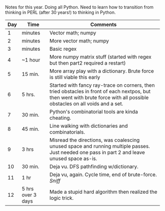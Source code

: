 Notes for this year. Doing all Python. Need to learn how to transition from thinking in PERL (after 30 years!) to thinking in Python.

| Day | Time | Comments |
| --- | ---- | -------- |
| 1   | minutes | Vector math; numpy |
| 2   | minutes | More vector math; numpy |
| 3   | minutes | Basic regex |
| 4   | ~1 hour | More numpy matrix stuff (started with regex but then part2 required a restart) |
| 5   | 15 min. | More array play with a dictionary. Brute force is still viable this early |
| 6   | 5 hrs. | Started with fancy ray-trace on corners, then tried obstacles in front of each nextpos, but then went with brute force with all possible obstacles on all voids and a set. |
| 7   | 30 min. | Python's combinatorial tools are kinda cheating. |
| 8   | 45 min. | Line walking with dictionaries and combinatorials. |
| 9   | 3 hrs | Misread the directions, was coalescing unused space and running multiple passes. Just needed one pass in part 2 and leave unused space as-is. |
| 10  | 30 min. | Deja vu. DFS pathfinding w/dictionary. |
| 11  | 1 hr | Deja vu, again. Cycle time, end of brute-force. *Sniff* |
| 12  | 5 hrs over 3 days | Made a stupid hard algorithm then realized the logic trick. |
